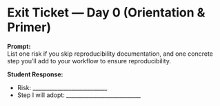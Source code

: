 # Exit Ticket — Day 0 (Orientation & Primer)

**Prompt:**  
List one risk if you skip reproducibility documentation, and one concrete step you’ll add to your workflow to ensure reproducibility.

**Student Response:**  
- Risk: ___________________________  
- Step I will adopt: ___________________________
